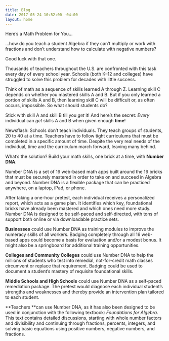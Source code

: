 ```yaml
---
title: Blog
date: 2017-05-24 10:52:00 -04:00
layout: home
---
```


Here’s a Math Problem for You…

…how do you teach a student Algebra if they can’t multiply or work with fractions and don’t understand how to calculate with negative numbers?

Good luck with that one.

Thousands of teachers throughout the U.S. are confronted with this task every day of every school year. Schools (both K–12 and colleges) have struggled to solve this problem for decades with little success.

Think of math as a sequence of skills learned A through Z. Learning skill C depends on whether you mastered skills A and B. But if you only learned a portion of skills A and B, then learning skill C will be difficult or, as often occurs, impossible. So what should students do?

Stick with skill A and skill B till you *get* it! And here’s the secret: *Every* individual can *get* skills A and B when given enough **time**!

Newsflash: Schools don’t teach individuals. They teach groups of students, 20 to 40 at a time. Teachers have to follow tight curriculums that must be completed in a specific amount of time. Despite the very real needs of the individual, time and the curriculum march forward, leaving many behind.

What’s the solution? Build your math skills, one brick at a time, with **Number DNA**.

Number DNA is a set of 16 web-based math apps built around the 16 bricks that must be securely mastered in order to take on and succeed in Algebra and beyond. Number DNA is a flexible package that can be practiced anywhere, on a laptop, iPad, or phone.

After taking a one-hour pretest, each individual receives a personalized report, which acts as a game plan. It identifies which key, foundational bricks have already been mastered and which ones need more study. Number DNA is designed to be self-paced and self-directed, with tons of support both online or via downloadable practice sets.

**Businesses** could use Number DNA as training modules to improve the numeracy skills of all workers. Badging completely through all 16 web-based apps could become a basis for evaluation and/or a modest bonus. It might also be a springboard for additional training opportunities.

**Colleges and Community Colleges** could use Number DNA to help the millions of students who test into remedial, not-for-credit math classes circumvent or replace that requirement. Badging could be used to document a student’s mastery of requisite foundational skills.

**Middle Schools and High Schools** could use Number DNA as a self-paced remediation package. The pretest would diagnose each individual student’s strengths and weaknesses and thereby provide an intervention plan tailored to each student.

\*\*Teachers \*\*can use Number DNA, as it has also been designed to be used in conjunction with the following textbook: *Foundations for Algebra*. This text contains detailed discussions, starting with whole number factors and divisibility and continuing through fractions, percents, integers, and solving basic equations using positive numbers, negative numbers, and fractions.